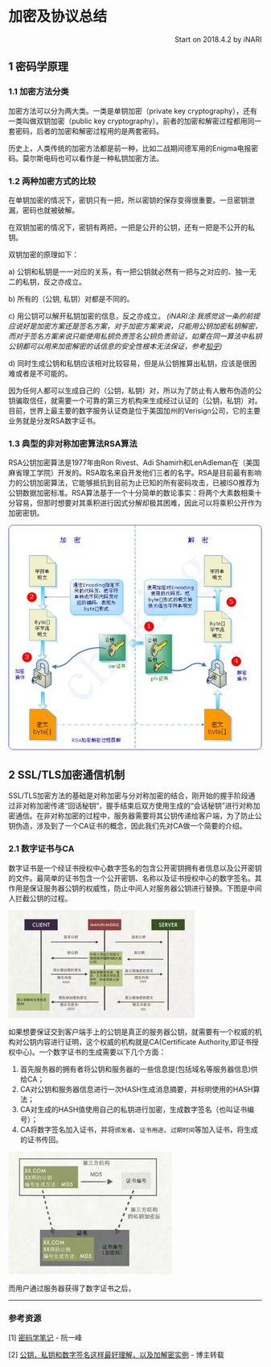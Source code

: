# 加密及协议总结

<p align="right">Start on 2018.4.2 by iNARI</p>

## 1 密码学原理

### 1.1 加密方法分类

加密方法可以分为两大类。一类是单钥加密（private key cryptography），还有一类叫做双钥加密（public key cryptography）。前者的加密和解密过程都用同一套密码，后者的加密和解密过程用的是两套密码。

历史上，人类传统的加密方法都是前一种，比如二战期间德军用的Enigma电报密码。莫尔斯电码也可以看作是一种私钥加密方法。

### 1.2 两种加密方式的比较

在单钥加密的情况下，密钥只有一把，所以密钥的保存变得很重要。一旦密钥泄漏，密码也就被破解。

在双钥加密的情况下，密钥有两把，一把是公开的公钥，还有一把是不公开的私钥。

双钥加密的原理如下：

a) 公钥和私钥是一一对应的关系，有一把公钥就必然有一把与之对应的、独一无二的私钥，反之亦成立。

b) 所有的（公钥, 私钥）对都是不同的。

c) 用公钥可以解开私钥加密的信息，反之亦成立。 *(iNARI注:我感觉这一条的前提应说好是加密方案还是签名方案，对于加密方案来说，只能用公钥加密私钥解密，而对于签名方案来说只能使用私钥负责签名公钥负责验证，如果在同一算法中私钥公钥都可以用来加密解密的话信息的安全性根本无法保证，参考[知乎](https://www.zhihu.com/question/25912483))*

d) 同时生成公钥和私钥应该相对比较容易，但是从公钥推算出私钥，应该是很困难或者是不可能的。

因为任何人都可以生成自己的（公钥，私钥）对，所以为了防止有人散布伪造的公钥骗取信任，就需要一个可靠的第三方机构来生成经过认证的（公钥，私钥）对。目前，世界上最主要的数字服务认证商是位于美国加州的Verisign公司，它的主要业务就是分发RSA数字证书。

### 1.3 典型的非对称加密算法RSA算法

RSA公钥加密算法是1977年由Ron Rivest、Adi Shamirh和LenAdleman在（美国麻省理工学院）开发的。RSA取名来自开发他们三者的名字。RSA是目前最有影响力的公钥加密算法，它能够抵抗到目前为止已知的所有密码攻击，已被ISO推荐为公钥数据加密标准。RSA算法基于一个十分简单的数论事实：将两个大素数相乘十分容易，但那时想要对其乘积进行因式分解却极其困难，因此可以将乘积公开作为加密密钥。

![](images/encryption/1.gif)

## 2 SSL/TLS加密通信机制

SSL/TLS加密方法的基础是对称加密与分对称加密的结合，刚开始的握手阶段通过非对称加密传递“回话秘钥”，握手结束后双方使用生成的“会话秘钥”进行对称加密通信。在非对称加密的过程中，服务器需要将其公钥传递给客户端，为了防止公钥伪造，涉及到了一个CA证书的概念，因此我们先对CA做一个简要的介绍。

### 2.1 数字证书与CA

数字证书是一个经证书授权中心数字签名的包含公开密钥拥有者信息以及公开密钥的文件。最简单的证书包含一个公开密钥、名称以及证书授权中心的数字签名。其作用是保证服务器公钥的权威性，防止中间人对服务器公钥进行替换。下图是中间人拦截公钥的过程。

![](images/encryption/2.jpg)

如果想要保证交到客户端手上的公钥是真正的服务器公钥，就需要有一个权威的机构对公钥内容进行证明，这个权威的机构就是CA(Certificate Authority,即证书授权中心)。一个数字证书的生成需要以下几个方面：
1. 首先服务器的拥有者将公钥和服务器的一些信息提(包括域名等服务器信息)供给CA；
2. CA对公钥和服务器信息进行一次HASH生成消息摘要，并标明使用的HASH算法；
3. CA对生成的HASH值使用自己的私钥进行加密，生成数字签名（也叫证书编号）；
4. CA将数字签名加入证书，并将`颁发者`、`证书用途`、`过期时间`等加入证书，将生成的证书传回。

![](images/encryption/3.jpg)

而用户通过服务器获得了数字证书之后，

---
### 参考资源
[1] [密码学笔记](http://www.ruanyifeng.com/blog/2006/12/notes_on_cryptography.html) - 阮一峰

[2] [公钥，私钥和数字签名这样最好理解，以及加解密实例](https://blog.csdn.net/ly0303521/article/details/53391741) - 博主转载